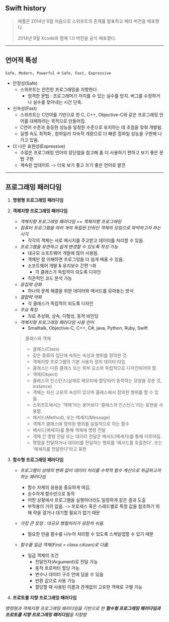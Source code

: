 ## Swift history

> 애플은 2014년 6월 처음으로 스위프트의 존재를 발표하고 베타 버전을 배포했다.
>
> 2014년 9월 Xcode와 함꼐 1.0 버전을 공식 배포했다.

----

## 언어적 특성

`Safe, Modern, Powerful` -> `Safe, Fast, Expressive`

- 안정성(Safe)
  - 스위프트는 안전한 프로그래밍을 지향한다. 
    - 엄격한 문법 : 프로그래머가 저지를 수 있는 실수를 방지. 버그를 수정하거나 실수를 찾아내는 시간 단축.
- 신속성(Fast)
  - 스위프트는 C언어를 기반으로 한 C, C++, Objective-C와 같은 프로그래밍 언어를 대체하려는 목적으로 만들어짐.
  - C언어 수준과 동등한 성능을 일정한 수준으로 유지하는 데 초점을 맞춰 개발됨.
  - 실행 속도 최적화 , 컴파일러 지속적 개량으로 더 빠른 컴파일 성능을 구현해 나가고 있음.
- 더 나은 표현성(Expressive)
  - 수많은 프로그래밍 언어의 장단점을 참고해 좀 더 사용하기 편하고 보기 좋은 문법 구현
  - 계속된 업데이트 -> 더욱 보기 좋고 쓰기 좋은 언어로 발전

----

## 프로그래밍 패러다임

1. **명령형 프로그래밍 패러다임**

2. **객체지향 프로그래밍 패러다임**

   - *객체지향 프로그래밍 패러다임 == 객체지향 프로그래밍*
   - *컴퓨터 프로그램을 여러 개의 독립된 단위인 객체의 모임으로 파악하고자 하는 시각.*
     - 각각의 객체는 서로 메시지를 주고받고 데이터를 처리할 수 있음.
   - *프로그램을 유연하고 쉽게 변경할 수 있도록 작성 가능*
     - 대규모 소프트웨어 개발에 많이 사용됨.
     - 객체만 잘 이해하면 프로그밍을 더 쉽게 배울 수 있음.
     - 소프트웨어 개발 & 유지보수 간편ㄱ화
       - 각 클래스가 독립적이 되도록 디자인
     - 직관적인 코드 분석 가능
   - *응집력 강화*
     - 하나의 문제 해결을 위한 데이터와 메서드를 모아놓는 방식
   - *결합력 약화*
     - 각 클래스가 독립적이 되도록 디자인
   - *주요 특징*
     - 자료 추상화, 상속, 다형성, 동적 바인딩
   - *객체지향 프로그래밍 패러다임 사용 언어*
     - Smalltalk, Objective-C, C++, C#, java, Python, Ruby, Swift

   >클래스와 객체
   >
   >- 클래스(Class)
   >  - 같은 종류의 집단에 속하는 속성과 행위를 정의한 것.
   >  - 객체지향 프로그램의 기본 사용자 정의 데이터 타입
   >  - 클래스는 다른 클래스 또는 외부 요소와 독립적으로 디자인되어야 함.
   >- 객체(Object)
   >  - 클래스의 인스턴스(실제로 메모리에 할당되어 동작하는 모양을 갖춘 것, instance)
   >  - 객체는 자신 고유의 속성이 있으며 클래스에서 정의한 행위를 할 수 있음.
   >  - 스위프트에서는 '객체'라는 용어보다 '클래스의 인스턴스'라는 표현을 사용함.
   >- 메서드(Method), 또는 메세지(Message)
   >  - 객체가 클래스에 정의된 행위를 실질적으로 하는 함수
   >  - 메서드(메세지)를 통해 객체에 명령 전달
   >  - 객체 간 명령 전달 또는 데이터 전달은 메서드(메세지)를 통해 이루어짐.
   >  - 명령을 전달하거나 데이터를 전달하는 행위를 '메서드를 호출한다', 또는 '메세지를 전달한다'라고 표현

   

3. **함수형 프로그래밍 패러다임**

   - *프로그램이 상태의 변화 없이 데이터 처리를 수학적 함수 계산으로 취급하고자 하는 패러다임*
     - 함수 자체의 응용을 중요하게 여김.
     - 순수하게 함수만으로 동작
     - 어떤 상황에서 프로그램을 실행하더라도 일정하게 같은 결과 도출
     - 부작용이 거의 없음. -> 프로세스 혹은 스레드별로 특정 값을 참조하기 위해 락을 걸거나 대기할 필요가 없기 때문

   - *가장 큰 장점 : 대규모 병렬처리가 굉장히 쉬움.*
     - 필요한 만큼 함수를 나누어 처리할 수 있도록 스케일업할 수 있기 때문
   - *함수를 일급 객체(First = class citizen)로 다룸.*
     - 일급 객체의 조건
       - 전달인자(Argument)로 전달 가능
       - 동적 프로퍼티 할당 가능
       - 변수나 데이터 구조 안에 담을 수 있음
       - 반환 값으로 사용 가능
       - 할당할 때 사용된 이름과 관계없이 고유한 객체로 구별 가능

4. **프로토콜 지향 프로그래밍 패러다임**

*명령형과 객체지향 프로그래밍 패러다임을 기반으로 한 **함수형 프로그래밍 패러다임과 프로토콜 지향 프로그래밍 패러다임**을 지향함*